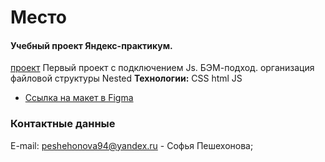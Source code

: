 # Место
#### **Учебный проект Яндекс-практикум.** 
[проект](https://sofiapeshekhonova.github.io/russian-travel/)
 Первый проект с подключением Js.
 БЭМ-подход. организация файловой структуры Nested
**Технологии:** CSS html JS

* [Ссылка на макет в Figma](https://www.figma.com/file/2cn9N9jSkmxD84oJik7xL7/JavaScript.-Sprint-4?node-id=0%3A1)

### Контактные данные
E-mail: peshehonova94@yandex.ru - Софья Пешехонова;